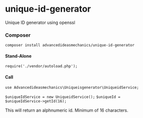 # unique-id-generator
Unique ID generator using openssl

### Composer ###

`composer install advancedideasmechanics/unique-id-generator`

#### Stand-Alone ####

`require('./vendor/autoload.php');`

#### Call ####

`use Advancedideasmechanics\Uniqueisgenerator\UniqueidService;`

`$uniqueIdService = new UniqueidService();`
`$uniqueId = $uniqueIdService->getId(16);`

This will return an alphnumeric id. Minimum of 16 characters.
